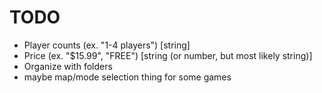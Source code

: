 # TODO
+ Player counts (ex. "1-4 players") [string]
+ Price (ex. "$15.99", "FREE") [string (or number, but most likely string)]
+ Organize with folders
+ maybe map/mode selection thing for some games